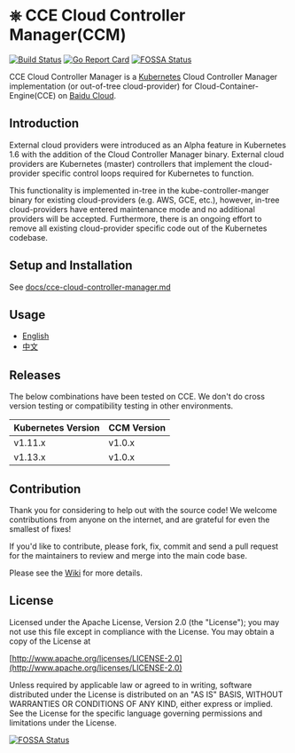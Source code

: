 # ⎈ CCE Cloud Controller Manager(CCM)
[![Build Status](https://travis-ci.org/baidu/cloud-provider-baiducloud.svg?branch=master)](https://travis-ci.org/baidu/cloud-provider-baiducloud)
[![Go Report Card](https://goreportcard.com/badge/github.com/baidu/cloud-provider-baiducloud)](https://goreportcard.com/report/github.com/baidu/cloud-provider-baiducloud)
[![FOSSA Status](https://app.fossa.io/api/projects/git%2Bgithub.com%2Fmrbobbytables%2Fcloud-provider-baiducloud.svg?type=shield)](https://app.fossa.io/projects/git%2Bgithub.com%2Fmrbobbytables%2Fcloud-provider-baiducloud?ref=badge_shield)

CCE Cloud Controller Manager is a [Kubernetes](https://github.com/kubernetes/kubernetes) Cloud Controller Manager implementation (or out-of-tree cloud-provider) for Cloud-Container-Engine(CCE) on [Baidu Cloud](https://cloud.baidu.com).

## Introduction

External cloud providers were introduced as an Alpha feature in Kubernetes 1.6 with the addition of the Cloud Controller Manager binary. External cloud providers are Kubernetes (master) controllers that implement the cloud-provider specific control loops required for Kubernetes to function.

This functionality is implemented in-tree in the kube-controller-manger binary for existing cloud-providers (e.g. AWS, GCE, etc.), however, in-tree cloud-providers have entered maintenance mode and no additional providers will be accepted. Furthermore, there is an ongoing effort to remove all existing cloud-provider specific code out of the Kubernetes codebase.

## Setup and Installation

See [docs/cce-cloud-controller-manager.md](docs/cce-cloud-controller-manager.md)

## Usage

- [English](docs/tutorial.md)
- [中文](docs/tutorial_zh-CN.md)

## Releases
The below combinations have been tested on CCE. We don't do cross version testing or compatibility testing in other environments. 

| Kubernetes Version  | CCM Version   |
|--------|--------|
| v1.11.x | v1.0.x  |
| v1.13.x | v1.0.x  |

## Contribution
Thank you for considering to help out with the source code! We welcome contributions from anyone on the internet, and are grateful for even the smallest of fixes!

If you'd like to contribute, please fork, fix, commit and send a pull request for the maintainers to review and merge into the main code base.

Please see the [Wiki](https://github.com/baidu/cloud-provider-baiducloud/wiki) for more details. 

## License

Licensed under the Apache License, Version 2.0 (the "License");
you may not use this file except in compliance with the License.
You may obtain a copy of the License at

[http://www.apache.org/licenses/LICENSE-2.0](http://www.apache.org/licenses/LICENSE-2.0)

Unless required by applicable law or agreed to in writing, software
distributed under the License is distributed on an "AS IS" BASIS,
WITHOUT WARRANTIES OR CONDITIONS OF ANY KIND, either express or implied.
See the License for the specific language governing permissions and
limitations under the License.


[![FOSSA Status](https://app.fossa.io/api/projects/git%2Bgithub.com%2Fmrbobbytables%2Fcloud-provider-baiducloud.svg?type=large)](https://app.fossa.io/projects/git%2Bgithub.com%2Fmrbobbytables%2Fcloud-provider-baiducloud?ref=badge_large)